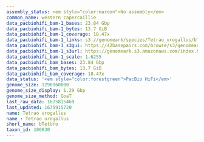 ```yaml
---
assembly_status: <em style="color:maroon">No assembly</em>
common_name: western capercaillie
data_pacbiohifi_bam-1_bases: 23.84 Gbp
data_pacbiohifi_bam-1_bytes: 13.7 GiB
data_pacbiohifi_bam-1_coverage: 18.47x
data_pacbiohifi_bam-1_links: s3://genomeark/species/Tetrao_urogallus/bTetUro1/genomic_data/pacbio_hifi/<br>
data_pacbiohifi_bam-1_s3gui: https://42basepairs.com/browse/s3/genomeark/species/Tetrao_urogallus/bTetUro1/genomic_data/pacbio_hifi/
data_pacbiohifi_bam-1_s3url: https://genomeark.s3.amazonaws.com/index.html?prefix=species/Tetrao_urogallus/bTetUro1/genomic_data/pacbio_hifi/
data_pacbiohifi_bam-1_scale: 1.6255
data_pacbiohifi_bam_bases: 23.84 Gbp
data_pacbiohifi_bam_bytes: 13.7 GiB
data_pacbiohifi_bam_coverage: 18.47x
data_status: '<em style="color:forestgreen">PacBio HiFi</em>'
genome_size: 1290960000
genome_size_display: 1.29 Gbp
genome_size_method: GoaT
last_raw_data: 1675815469
last_updated: 1675915720
name: Tetrao urogallus
name_: Tetrao_urogallus
short_name: bTetUro
taxon_id: 100830
---
```

